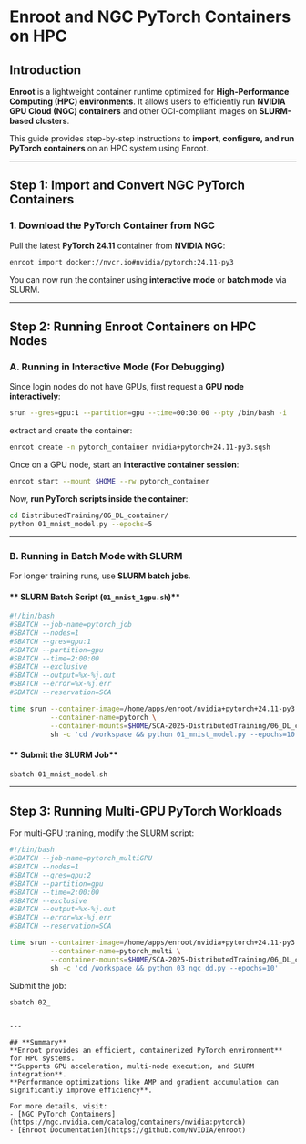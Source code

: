 # **Enroot and NGC PyTorch Containers on HPC**

## **Introduction**
**Enroot** is a lightweight container runtime optimized for **High-Performance Computing (HPC) environments**. It allows users to efficiently run **NVIDIA GPU Cloud (NGC) containers** and other OCI-compliant images on **SLURM-based clusters**.

This guide provides step-by-step instructions to **import, configure, and run PyTorch containers** on an HPC system using Enroot.

---

## **Step 1: Import and Convert NGC PyTorch Containers**

### **1. Download the PyTorch Container from NGC**
Pull the latest **PyTorch 24.11** container from **NVIDIA NGC**:

```bash
enroot import docker://nvcr.io#nvidia/pytorch:24.11-py3
```

You can now run the container using **interactive mode** or **batch mode** via SLURM.

---

## **Step 2: Running Enroot Containers on HPC Nodes**

### **A. Running in Interactive Mode (For Debugging)**
Since login nodes do not have GPUs, first request a **GPU node interactively**:

```bash
srun --gres=gpu:1 --partition=gpu --time=00:30:00 --pty /bin/bash -i
```

extract and create the container:

```bash
enroot create -n pytorch_container nvidia+pytorch+24.11-py3.sqsh
```
Once on a GPU node, start an **interactive container session**:

```bash
enroot start --mount $HOME --rw pytorch_container
```

Now, **run PyTorch scripts inside the container**:

```bash
cd DistributedTraining/06_DL_container/
python 01_mnist_model.py --epochs=5
```

---

### **B. Running in Batch Mode with SLURM**
For longer training runs, use **SLURM batch jobs**.

#### ** SLURM Batch Script (`01_mnist_1gpu.sh`)**
```bash
#!/bin/bash
#SBATCH --job-name=pytorch_job
#SBATCH --nodes=1
#SBATCH --gres=gpu:1
#SBATCH --partition=gpu
#SBATCH --time=2:00:00
#SBATCH --exclusive
#SBATCH --output=%x-%j.out
#SBATCH --error=%x-%j.err
#SBATCH --reservation=SCA

time srun --container-image=/home/apps/enroot/nvidia+pytorch+24.11-py3.sqsh \
          --container-name=pytorch \
          --container-mounts=$HOME/SCA-2025-DistributedTraining/06_DL_container/:/workspace \
          sh -c 'cd /workspace && python 01_mnist_model.py --epochs=10'
```

#### ** Submit the SLURM Job**
```bash
sbatch 01_mnist_model.sh
```

---

## **Step 3: Running Multi-GPU PyTorch Workloads**
For multi-GPU training, modify the SLURM script:

```bash
#!/bin/bash
#SBATCH --job-name=pytorch_multiGPU
#SBATCH --nodes=1
#SBATCH --gres=gpu:2
#SBATCH --partition=gpu
#SBATCH --time=2:00:00
#SBATCH --exclusive
#SBATCH --output=%x-%j.out
#SBATCH --error=%x-%j.err
#SBATCH --reservation=SCA

time srun --container-image=/home/apps/enroot/nvidia+pytorch+24.11-py3.sqsh \
          --container-name=pytorch_multi \
          --container-mounts=$HOME/SCA-2025-DistributedTraining/06_DL_container/:/workspace \
          sh -c 'cd /workspace && python 03_ngc_dd.py --epochs=10'
```

Submit the job:

```bash
sbatch 02_
```
```

---

## **Summary**
**Enroot provides an efficient, containerized PyTorch environment** for HPC systems.  
**Supports GPU acceleration, multi-node execution, and SLURM integration**.  
**Performance optimizations like AMP and gradient accumulation can significantly improve efficiency**.  

For more details, visit:
- [NGC PyTorch Containers](https://ngc.nvidia.com/catalog/containers/nvidia:pytorch)
- [Enroot Documentation](https://github.com/NVIDIA/enroot)
